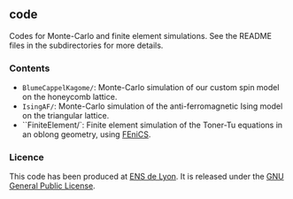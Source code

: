 ## code 

Codes for Monte-Carlo and finite element simulations.
See the README files in the subdirectories for more details.

### Contents
- `BlumeCappelKagome/`: Monte-Carlo simulation of our custom spin model on
the honeycomb lattice.
- `IsingAF/`: Monte-Carlo simulation of the anti-ferromagnetic Ising model
on the triangular lattice.
- ``FiniteElement/`: Finite element simulation of the Toner-Tu equations in
an oblong geometry, using [FEniCS](https://fenicsproject.org/).

### Licence
This code has been produced at [ENS de Lyon](https://www.ens-lyon.fr/).
It is released under the
[GNU General Public License](https://www.gnu.org/licenses/gpl-3.0.en.html).
